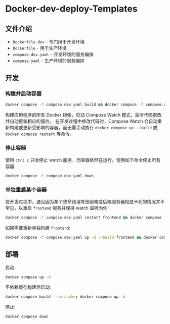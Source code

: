 # Docker-dev-deploy-Templates

## 文件介绍
- `Dockerfile.dev` - 专门用于开发环境
- `Dockerfile` - 用于生产环境
- `compose.dev.yaml` - 开发环境的服务编排
- `compose.yaml` - 生产环境的服务编排

## 开发

### 构建并启动容器
```bash
docker compose -f compose.dev.yaml build && docker compose -f compose.dev.yaml watch
```
构建应用程序的所有 Docker 镜像，启动 Compose Watch 模式，监听代码更改并自动更新相应的服务。
在开发过程中修改代码时，Compose Watch 会自动重新构建或更新受影响的容器，而无需手动执行 `docker compose up --build` 或 `docker compose restart` 等命令。

### 停止容器
使用 `ctrl c` 只会停止 watch 服务，而容器依然在运行。使用如下命令停止所有容器:
```bash
docker compose -f compose.dev.yaml down
```

### 单独重启某个容器
在开发过程中，遇见因为某个致命错误导致前端或后端服务器彻底卡死的情况并不罕见，以重启 `frontend` 服务并保持 watch 监听为例:
```bash
docker compose -f compose.dev.yaml restart frontend && docker compose -f compose.dev.yaml watch
```

如果需要重新单独构建 `frontend`:
```bash
docker compose -f compose.dev.yaml up -d --build frontend && docker compose -f compose.dev.yaml watch
```

## 部署
启动:
```bash
docker compose up -d
```

不依赖缓存构建后启动:
```bash
docker compose build --no-cache; docker compose up -d
```

停止:
```bash
docker compose down
```
